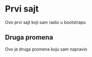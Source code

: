 # Prvi sajt

Ovo prvi sajt koji sam radio u bootstrapu

## Druga promena

Ovo je druga promena koju sam napravio